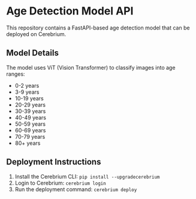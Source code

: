 # Age Detection Model API

This repository contains a FastAPI-based age detection model that can be deployed on Cerebrium.

## Model Details

The model uses ViT (Vision Transformer) to classify images into age ranges:

- 0-2 years
- 3-9 years
- 10-19 years
- 20-29 years
- 30-39 years
- 40-49 years
- 50-59 years
- 60-69 years
- 70-79 years
- 80+ years

## Deployment Instructions

1. Install the Cerebrium CLI: `pip install --upgradecerebrium`
2. Login to Cerebrium: `cerebrium login`
3. Run the deployment command: `cerebrium deploy`
